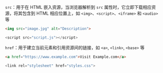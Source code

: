 `src`：用于在 HTML 嵌入资源，当浏览器解析到 `src` 属性时，它立即下载相应资源，将其包含到 HTML 相应位置上，如 `<img>`、`<script>`、`<iframe>` 和 `<audio>` 等

```HTML
<img src="image.jpg" alt="Description">
```

```JavaScript
<script src="script.js"></script>
```

`href`：用于建立当前元素和引用资源间的链接，如 `<a>`, `<link>`, `<base>` 等

```HTML
<a href="https://www.example.com">Visit Example.com</a>
```

```JavaScript
<link rel="stylesheet" href="styles.css">
```
